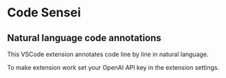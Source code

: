 # Code Sensei
## Natural language code annotations

This VSCode extension annotates code line by line in natural language.

To make extension work set your OpenAI API key in the extension settings.